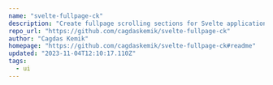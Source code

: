 ```yaml
---
name: "svelte-fullpage-ck"
description: "Create fullpage scrolling sections for Svelte applications."
repo_url: "https://github.com/cagdaskemik/svelte-fullpage-ck"
author: "Cagdas Kemik"
homepage: "https://github.com/cagdaskemik/svelte-fullpage-ck#readme"
updated: "2023-11-04T12:10:17.110Z"
tags: 
  - ui
---
```

